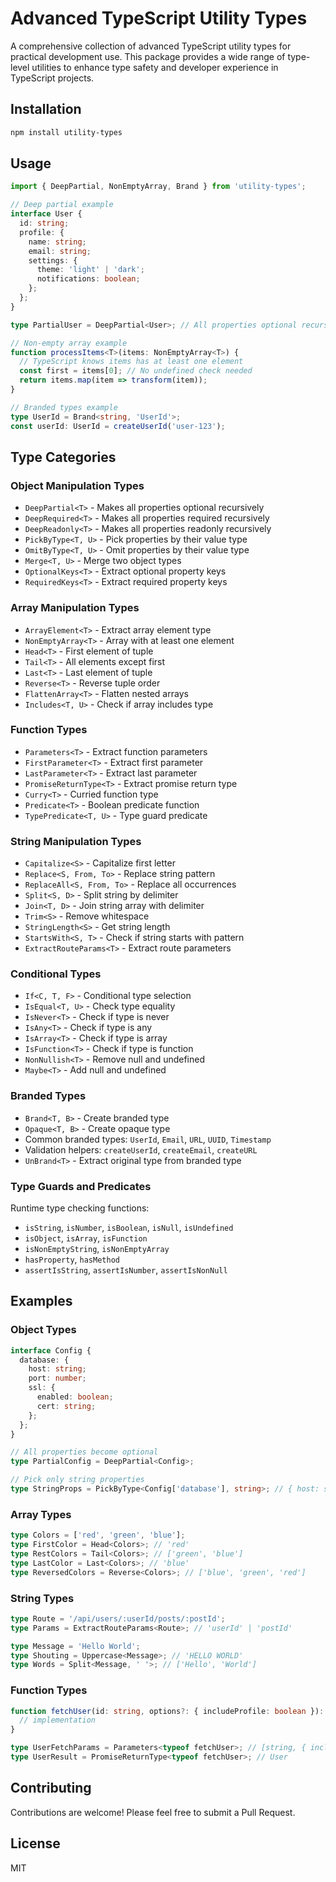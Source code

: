 # Advanced TypeScript Utility Types

A comprehensive collection of advanced TypeScript utility types for practical development use. This package provides a wide range of type-level utilities to enhance type safety and developer experience in TypeScript projects.

## Installation

```bash
npm install utility-types
```

## Usage

```typescript
import { DeepPartial, NonEmptyArray, Brand } from 'utility-types';

// Deep partial example
interface User {
  id: string;
  profile: {
    name: string;
    email: string;
    settings: {
      theme: 'light' | 'dark';
      notifications: boolean;
    };
  };
}

type PartialUser = DeepPartial<User>; // All properties optional recursively

// Non-empty array example
function processItems<T>(items: NonEmptyArray<T>) {
  // TypeScript knows items has at least one element
  const first = items[0]; // No undefined check needed
  return items.map(item => transform(item));
}

// Branded types example
type UserId = Brand<string, 'UserId'>;
const userId: UserId = createUserId('user-123');
```

## Type Categories

### Object Manipulation Types
- `DeepPartial<T>` - Makes all properties optional recursively
- `DeepRequired<T>` - Makes all properties required recursively
- `DeepReadonly<T>` - Makes all properties readonly recursively
- `PickByType<T, U>` - Pick properties by their value type
- `OmitByType<T, U>` - Omit properties by their value type
- `Merge<T, U>` - Merge two object types
- `OptionalKeys<T>` - Extract optional property keys
- `RequiredKeys<T>` - Extract required property keys

### Array Manipulation Types
- `ArrayElement<T>` - Extract array element type
- `NonEmptyArray<T>` - Array with at least one element
- `Head<T>` - First element of tuple
- `Tail<T>` - All elements except first
- `Last<T>` - Last element of tuple
- `Reverse<T>` - Reverse tuple order
- `FlattenArray<T>` - Flatten nested arrays
- `Includes<T, U>` - Check if array includes type

### Function Types
- `Parameters<T>` - Extract function parameters
- `FirstParameter<T>` - Extract first parameter
- `LastParameter<T>` - Extract last parameter
- `PromiseReturnType<T>` - Extract promise return type
- `Curry<T>` - Curried function type
- `Predicate<T>` - Boolean predicate function
- `TypePredicate<T, U>` - Type guard predicate

### String Manipulation Types
- `Capitalize<S>` - Capitalize first letter
- `Replace<S, From, To>` - Replace string pattern
- `ReplaceAll<S, From, To>` - Replace all occurrences
- `Split<S, D>` - Split string by delimiter
- `Join<T, D>` - Join string array with delimiter
- `Trim<S>` - Remove whitespace
- `StringLength<S>` - Get string length
- `StartsWith<S, T>` - Check if string starts with pattern
- `ExtractRouteParams<T>` - Extract route parameters

### Conditional Types
- `If<C, T, F>` - Conditional type selection
- `IsEqual<T, U>` - Check type equality
- `IsNever<T>` - Check if type is never
- `IsAny<T>` - Check if type is any
- `IsArray<T>` - Check if type is array
- `IsFunction<T>` - Check if type is function
- `NonNullish<T>` - Remove null and undefined
- `Maybe<T>` - Add null and undefined

### Branded Types
- `Brand<T, B>` - Create branded type
- `Opaque<T, B>` - Create opaque type
- Common branded types: `UserId`, `Email`, `URL`, `UUID`, `Timestamp`
- Validation helpers: `createUserId`, `createEmail`, `createURL`
- `UnBrand<T>` - Extract original type from branded type

### Type Guards and Predicates
Runtime type checking functions:
- `isString`, `isNumber`, `isBoolean`, `isNull`, `isUndefined`
- `isObject`, `isArray`, `isFunction`
- `isNonEmptyString`, `isNonEmptyArray`
- `hasProperty`, `hasMethod`
- `assertIsString`, `assertIsNumber`, `assertIsNonNull`

## Examples

### Object Types
```typescript
interface Config {
  database: {
    host: string;
    port: number;
    ssl: {
      enabled: boolean;
      cert: string;
    };
  };
}

// All properties become optional
type PartialConfig = DeepPartial<Config>;

// Pick only string properties
type StringProps = PickByType<Config['database'], string>; // { host: string }
```

### Array Types
```typescript
type Colors = ['red', 'green', 'blue'];
type FirstColor = Head<Colors>; // 'red'
type RestColors = Tail<Colors>; // ['green', 'blue']
type LastColor = Last<Colors>; // 'blue'
type ReversedColors = Reverse<Colors>; // ['blue', 'green', 'red']
```

### String Types
```typescript
type Route = '/api/users/:userId/posts/:postId';
type Params = ExtractRouteParams<Route>; // 'userId' | 'postId'

type Message = 'Hello World';
type Shouting = Uppercase<Message>; // 'HELLO WORLD'
type Words = Split<Message, ' '>; // ['Hello', 'World']
```

### Function Types
```typescript
function fetchUser(id: string, options?: { includeProfile: boolean }): Promise<User> {
  // implementation
}

type UserFetchParams = Parameters<typeof fetchUser>; // [string, { includeProfile: boolean }?]
type UserResult = PromiseReturnType<typeof fetchUser>; // User
```

## Contributing

Contributions are welcome! Please feel free to submit a Pull Request.

## License

MIT